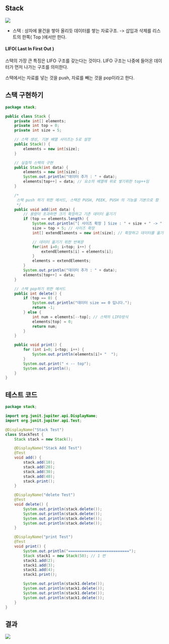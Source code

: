 ## Stack
![](https://velog.velcdn.com/images/dymnam/post/708f22a7-bd42-40be-a3f4-1652e0255d98/image.png)


- 스택 : 상자에 물건을 쌓아 올리듯 데이터를 쌓는 자료구조.
-> 삽입과 삭제를 리스트의 한쪽( Top )에서만 한다.

#### LIFO( Last In First Out )
스택의 가장 큰 특징은 LIFO 구조를 갖는다는 것이다.
LIFO 구조는 나중에 들어온 데이터가 먼저 나가는 구조를 의미한다.

스택에서는 자료를 넣는 것을 push, 자료를 빼는 것을 pop이라고 한다.

## 스택 구현하기
```java
package stack;

public class Stack {
    private int[] elements;
    private int top = 0; 
    private int size = 5;

    // 스택 생성, 기본 배열 사이즈는 5로 설정
    public Stack() {
        elements = new int[size];
    }

    // 실질적 스택의 구현
    public Stack(int data) {
        elements = new int[size];
        System.out.println("데이터 추가 : " + data);
        elements[top++] = data; // 요소의 배열에 위로 쌓기위한 top++임
    }

    /*
     스택 push 하기 위한 메서드, 스택은 PUSH, PEEK, PUSH 의 기능을 기본으로 함
     */
    public void add(int data) {
        // 용량이 초과하면 크기 확장하고 기존 데이터 옮기기
        if (top == elements.length) {
            System.out.println("[ 사이즈 확장 ] Size : " + size + " -> " + (top+5));
            size = top + 5; // 사이즈 확장
            int[] extendElements = new int[size]; // 확장하고 데이터를 옮기기위함.

            // 데이터 옮기기 위한 반복문
            for(int i=0; i<top; i++) {
                extendElements[i] = elements[i];
            }
            elements = extendElements;
        }
        System.out.println("데이터 추가 : " + data);
        elements[top++] = data;
    }

    // 스택 pop하기 위한 메서드
    public int delete() {
        if (top == 0) {
            System.out.println("데이터 size == 0 입니다.");
            return -1;
        } else {
            int num = elements[--top]; // 스택의 LIFO방식
            elements[top] = 0;
            return num;
        }
    }

    public void print() {
        for (int i=0; i<top; i++) {
            System.out.println(elements[i]+ "  ");
        }
        System.out.print(" < -- top");
        System.out.println();
    }
}

```

## 테스트 코드
```java
package stack;

import org.junit.jupiter.api.DisplayName;
import org.junit.jupiter.api.Test;

@DisplayName("Stack Test")
class StackTest {
    Stack stack = new Stack();

    @DisplayName("Stack Add Test")
    @Test
    void add() {
        stack.add(10);
        stack.add(20);
        stack.add(30);
        stack.add(40);
        stack.print();
    }

    @DisplayName("delete Test")
    @Test
    void delete() {
        System.out.println(stack.delete());
        System.out.println(stack.delete());
        System.out.println(stack.delete());
        System.out.println(stack.delete());
    }

    @DisplayName("print Test")
    @Test
    void print() {
        System.out.println("===========================");
        Stack stack1 = new Stack(50); // 1 번
        stack1.add(2);
        stack1.add(3);
        stack1.add(4);
        stack1.print();

        System.out.println(stack1.delete());
        System.out.println(stack1.delete());
        System.out.println(stack1.delete());
        System.out.println(stack1.delete());
    }
}
```

## 결과
![](https://velog.velcdn.com/images/dymnam/post/0f09f990-6701-4d88-90e8-a5496a6c8086/image.png)

